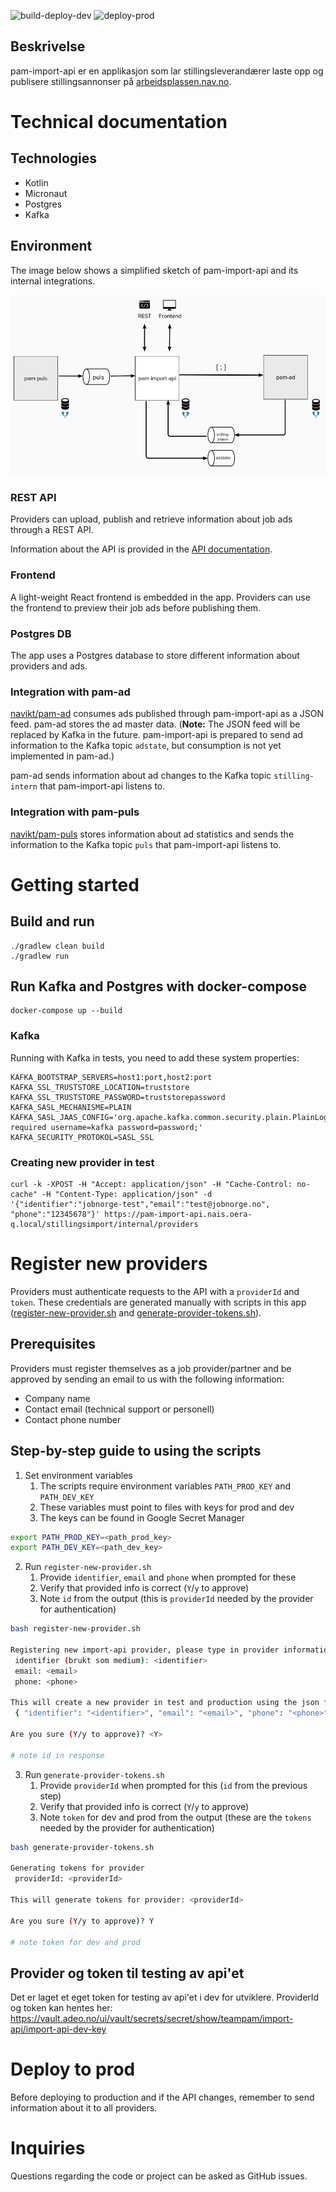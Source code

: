 ![build-deploy-dev](https://github.com/navikt/pam-import-api/workflows/build-deploy-dev/badge.svg)
![deploy-prod](https://github.com/navikt/pam-import-api/workflows/deploy-prod/badge.svg)

## Beskrivelse
pam-import-api er en applikasjon som lar stillingsleverandærer laste opp og publisere stillingsannonser på [arbeidsplassen.nav.no](https://arbeidsplassen.nav.no/).

# Technical documentation

## Technologies

* Kotlin
* Micronaut
* Postgres
* Kafka

## Environment

The image below shows a simplified sketch of pam-import-api and its internal integrations.

![Technical sketch)](images/technical-sketch.png)

### REST API

Providers can upload, publish and retrieve information about job ads through a REST API.

Information about the API is provided in the [API documentation](https://navikt.github.io/pam-import-api/).

### Frontend

A light-weight React frontend is embedded in the app. Providers can use the frontend to preview their job ads before publishing them.

### Postgres DB

The app uses a Postgres database to store different information about providers and ads.

### Integration with pam-ad

[navikt/pam-ad](https://github.com/navikt/pam-ad) consumes ads published through pam-import-api as a JSON feed.
pam-ad
stores the ad master data. (**Note:** The JSON feed will be replaced by Kafka in the future. pam-import-api is
prepared to send ad information to the Kafka topic `adstate`, but consumption is not yet implemented in pam-ad.)

pam-ad sends information about ad changes to the Kafka topic `stilling-intern` that pam-import-api listens to.

### Integration with pam-puls

[navikt/pam-puls](https://github.com/navikt/pam-puls) stores information about ad statistics and sends the
information to the Kafka topic `puls` that pam-import-api listens to.

# Getting started

## Build and run

```
./gradlew clean build
./gradlew run
```

## Run Kafka and Postgres with docker-compose

```
docker-compose up --build
```

### Kafka

Running with Kafka in tests, you need to add these system properties:

```
KAFKA_BOOTSTRAP_SERVERS=host1:port,host2:port
KAFKA_SSL_TRUSTSTORE_LOCATION=truststore
KAFKA_SSL_TRUSTSTORE_PASSWORD=truststorepassword
KAFKA_SASL_MECHANISME=PLAIN
KAFKA_SASL_JAAS_CONFIG='org.apache.kafka.common.security.plain.PlainLoginModule required username=kafka password=password;'
KAFKA_SECURITY_PROTOKOL=SASL_SSL
```

### Creating new provider in test

```
curl -k -XPOST -H "Accept: application/json" -H "Cache-Control: no-cache" -H "Content-Type: application/json" -d '{"identifier":"jobnorge-test","email":"test@jobnorge.no", "phone":"12345678"}' https://pam-import-api.nais.oera-q.local/stillingsimport/internal/providers
```

# Register new providers

Providers must authenticate requests to the API with a `providerId` and `token`. These credentials are generated manually with scripts in this app ([register-new-provider.sh](https://github.com/navikt/pam-import-api/blob/master/scripts/register-new-provider.sh) and [generate-provider-tokens.sh](https://github.com/navikt/pam-import-api/blob/master/scripts/generate-provider-tokens.sh)).

## Prerequisites

Providers must register themselves as a job provider/partner and be approved by sending an email to us with the following information:
* Company name
* Contact email (technical support or personell)
* Contact phone number

## Step-by-step guide to using the scripts

1. Set environment variables
    1. The scripts require environment variables `PATH_PROD_KEY` and `PATH_DEV_KEY`
    2. These variables must point to files with keys for prod and dev
    3. The keys can be found in Google Secret Manager

```bash
export PATH_PROD_KEY=<path_prod_key>
export PATH_DEV_KEY=<path_dev_key>
```

2. Run `register-new-provider.sh`
    1. Provide `identifier`, `email` and `phone` when prompted for these
    2. Verify that provided info is correct (`Y`/`y` to approve)
    3. Note `id` from the output (this is `providerId` needed by the provider for authentication)

```bash
bash register-new-provider.sh

Registering new import-api provider, please type in provider information
 identifier (brukt som medium): <identifier>
 email: <email>
 phone: <phone>

This will create a new provider in test and production using the json file:
 { "identifier": "<identifier>", "email": "<email>", "phone": "<phone>" } 

Are you sure (Y/y to approve)? <Y>

# note id in response
```

3. Run `generate-provider-tokens.sh`
    1. Provide `providerId` when prompted for this (`id` from the previous step)
    2. Verify that provided info is correct (`Y`/`y` to approve)
    3. Note `token` for dev and prod from the output (these are the `tokens` needed by the provider for authentication)

```bash
bash generate-provider-tokens.sh

Generating tokens for provider
 providerId: <providerId>

This will generate tokens for provider: <providerId> 

Are you sure (Y/y to approve)? Y

# note token for dev and prod
```

## Provider og token til testing av api'et 
Det er laget et eget token for testing av api'et i dev for utviklere. ProviderId og token kan hentes her:  
https://vault.adeo.no/ui/vault/secrets/secret/show/teampam/import-api/import-api-dev-key 

# Deploy to prod

Before deploying to production and if the API changes, remember to send information about it to all providers.

# Inquiries

Questions regarding the code or project can be asked as GitHub issues.



